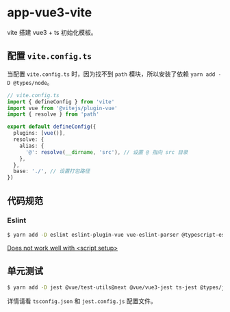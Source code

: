 # app-vue3-vite

vite 搭建 vue3 + ts 初始化模板。

## 配置 `vite.config.ts`

当配置 `vite.config.ts` 时，因为找不到 `path` 模块，所以安装了依赖 `yarn add -D @types/node`。

```ts
// vite.config.ts
import { defineConfig } from 'vite'
import vue from '@vitejs/plugin-vue'
import { resolve } from 'path'

export default defineConfig({
  plugins: [vue()],
  resolve: {
    alias: {
      '@': resolve(__dirname, 'src'), // 设置 @ 指向 src 目录
    },
  },
  base: './', // 设置打包路径
})
```

## 代码规范

### Eslint

```sh
$ yarn add -D eslint eslint-plugin-vue vue-eslint-parser @typescript-eslint/parser @typescript-eslint/eslint-plugin eslint-config-airbnb-base eslint-plugin-import eslint-import-resolver-alias
```

[Does not work well with \<script setup\>](https://eslint.vuejs.org/user-guide/#does-not-work-well-with-script-setup)

## 单元测试

```sh
$ yarn add -D jest @vue/test-utils@next @vue/vue3-jest ts-jest @types/jest eslint-plugin-jest
```

详情请看 `tsconfig.json` 和 `jest.config.js` 配置文件。
